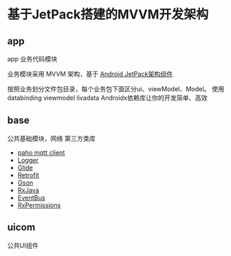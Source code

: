 # 基于JetPack搭建的MVVM开发架构

## app

app 业务代码模块

业务模块采用 MVVM 架构，基于 [Android JetPack架构组件](https://developer.android.com/topic/libraries/architecture/)


按照业务划分文件包目录，每个业务包下面区分ui、viewModel、Model。
使用databinding viewmodel livadata Androidx依赖库让你的开发简单、高效

## base

公共基础模块，网络
第三方类库
- [paho mqtt client](https://github.com/eclipse/paho.mqtt.android)
- [Logger](https://github.com/orhanobut/logger)
- [Glide](https://github.com/bumptech/glide)
- [Retrofit](https://github.com/square/retrofit)
- [Gson](https://github.com/google/gson)
- [RxJava](https://github.com/ReactiveX/RxJava)
- [EventBus](https://github.com/greenrobot/eventbus)
- [RxPermissions](https://github.com/tbruyelle/RxPermissions)

## uicom

公共UI组件